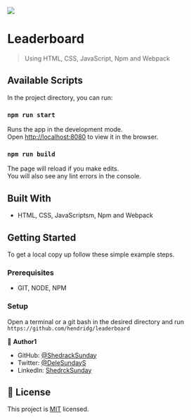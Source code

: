 ![](https://img.shields.io/badge/Microverse-blueviolet)

# Leaderboard

> Using HTML, CSS, JavaScript, Npm and Webpack


## Available Scripts

In the project directory, you can run:

### `npm run start`

Runs the app in the development mode.\
Open [http://localhost:8080](http://localhost:8080) to view it in the browser.

### `npm run build`

The page will reload if you make edits.\
You will also see any lint errors in the console.

## Built With

- HTML, CSS, JavaScriptsm, Npm and Webpack

## Getting Started

To get a local copy up follow these simple example steps.

### Prerequisites

- GIT, NODE, NPM

### Setup

Open a terminal or a git bash in the desired directory and run `https://github.com/hendridg/leaderboard`

👤 **Author1**

- GitHub: [@ShedrackSunday](https://github.com/ShedrackSunday)
- Twitter: [@DeleSundayS](https://twitter.com/ShedrackSunday)
- LinkedIn: [ShedrckSunday](https://linkedin.com/in/ShedrackSunday)

## 📝 License

This project is [MIT](./MIT.md) licensed.
